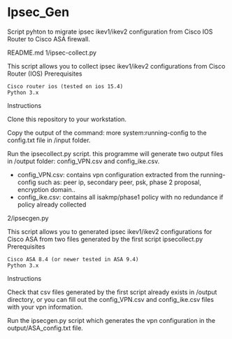 # Ipsec_Gen
Script pyhton to migrate ipsec ikev1/ikev2 configuration from Cisco IOS Router to Cisco ASA firewall.

README.md
1/ipsec-collect.py

This script allows you to collect ipsec ikev1/ikev2 configurations from Cisco Router (IOS)
Prerequisites

    Cisco router ios (tested on ios 15.4) 
    Python 3.x

Instructions

Clone this repository to your workstation.

Copy the output of the command: more system:running-config to the config.txt file in /input folder.

Run the ipsecollect.py script. this programme will generate two output files in /output folder: config_VPN.csv and config_ike.csv.

* config_VPN.csv: contains vpn configuration extracted from the running-config such as: peer ip, secondary peer, psk, phase 2 proposal, encryption domain..
* config_ike.csv: contains all isakmp/phase1 policy with no redundance if policy already collected

2/ipsecgen.py

This script allows you to generated ipsec ikev1/ikev2 configurations for Cisco ASA from two files generated by the first script ipsecollect.py
Prerequisites

    Cisco ASA 8.4 (or newer tested in ASA 9.4)
    Python 3.x

Instructions

Check that csv files generated by the first script already exists in /output directory, 
or you can fill out the config_VPN.csv and config_ike.csv files with your vpn information.

Run the ipsecgen.py script which generates the vpn configuration in the output/ASA_config.txt file.
